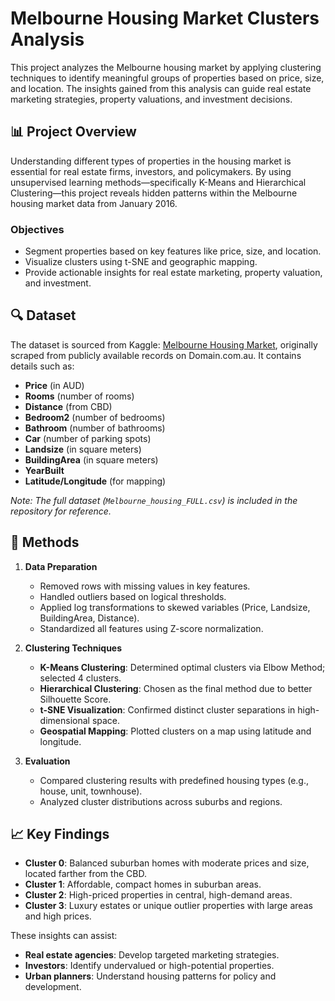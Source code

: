 # Melbourne Housing Market Clusters Analysis

This project analyzes the Melbourne housing market by applying clustering techniques to identify meaningful groups of properties based on price, size, and location. The insights gained from this analysis can guide real estate marketing strategies, property valuations, and investment decisions.

## 📊 Project Overview

Understanding different types of properties in the housing market is essential for real estate firms, investors, and policymakers. By using unsupervised learning methods—specifically K-Means and Hierarchical Clustering—this project reveals hidden patterns within the Melbourne housing market data from January 2016.

### Objectives

- Segment properties based on key features like price, size, and location.
- Visualize clusters using t-SNE and geographic mapping.
- Provide actionable insights for real estate marketing, property valuation, and investment.

## 🔍 Dataset

The dataset is sourced from Kaggle: [Melbourne Housing Market](https://www.kaggle.com/datasets/anthonypino/melbourne-housing-market), originally scraped from publicly available records on Domain.com.au. It contains details such as:

- **Price** (in AUD)
- **Rooms** (number of rooms)
- **Distance** (from CBD)
- **Bedroom2** (number of bedrooms)
- **Bathroom** (number of bathrooms)
- **Car** (number of parking spots)
- **Landsize** (in square meters)
- **BuildingArea** (in square meters)
- **YearBuilt**
- **Latitude/Longitude** (for mapping)

*Note: The full dataset (`Melbourne_housing_FULL.csv`) is included in the repository for reference.*

## 🧰 Methods

1. **Data Preparation**
   - Removed rows with missing values in key features.
   - Handled outliers based on logical thresholds.
   - Applied log transformations to skewed variables (Price, Landsize, BuildingArea, Distance).
   - Standardized all features using Z-score normalization.

2. **Clustering Techniques**
   - **K-Means Clustering**: Determined optimal clusters via Elbow Method; selected 4 clusters.
   - **Hierarchical Clustering**: Chosen as the final method due to better Silhouette Score.
   - **t-SNE Visualization**: Confirmed distinct cluster separations in high-dimensional space.
   - **Geospatial Mapping**: Plotted clusters on a map using latitude and longitude.

3. **Evaluation**
   - Compared clustering results with predefined housing types (e.g., house, unit, townhouse).
   - Analyzed cluster distributions across suburbs and regions.

## 📈 Key Findings

- **Cluster 0**: Balanced suburban homes with moderate prices and size, located farther from the CBD.
- **Cluster 1**: Affordable, compact homes in suburban areas.
- **Cluster 2**: High-priced properties in central, high-demand areas.
- **Cluster 3**: Luxury estates or unique outlier properties with large areas and high prices.

These insights can assist:
- **Real estate agencies**: Develop targeted marketing strategies.
- **Investors**: Identify undervalued or high-potential properties.
- **Urban planners**: Understand housing patterns for policy and development.
